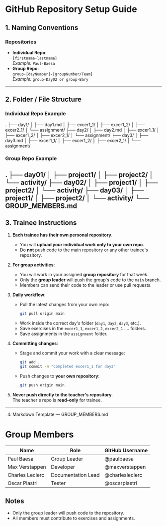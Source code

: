 # GitHub Repository Setup Guide

## 1. Naming Conventions

### Repositories
- **Individual Repo**:  
  `[firstname-lastname]`  
  _Example:_ `Paul-Baesa`
- **Group Repo**:  
  `group-[dayNumber]-[groupNumber/Team]`  
  _Example:_ `group-Day02 or group-Bary` 

---

## 2. Folder / File Structure

### Individual Repo Example
.
├── day1/
│ ├── day1.md
│ ├── excer1_1/
│ ├── excer1_2/
│ ├── excer2_1/
│ └── assignment/
├── day2/
│ ├── day2.md
│ ├── excer1_1/
│ ├── excer1_2/
│ ├── excer2_1/
│ └── assignment/
├── day3/
│ ├── day3.md
│ ├── excer1_1/
│ ├── excer1_2/
│ ├── excer2_1/
│ └── assignment/


### Group Repo Example
.
├── day01/
│ ├── project1/
│ ├── project2/
│ └── activity/
├── day02/
│ ├── project1/
│ ├── project2/
│ └── activity/
├── day03/
│ ├── project1/
│ ├── project2/
│ └── activity/
└── GROUP_MEMBERS.md
---

## 3. Trainee Instructions

1. **Each trainee has their own personal repository**.  
   - You will **upload your individual work only to your own repo**.  
   - Do **not** push code to the main repository or any other trainee's repository.

2. **For group activities**:  
   - You will work in your assigned **group repository** for that week.  
   - Only the **group leader** will push the group's code to the `main` branch.  
   - Members can send their code to the leader or use pull requests.

3. **Daily workflow**:
   - Pull the latest changes from your own repo:
     ```bash
     git pull origin main
     ```
   - Work inside the correct day's folder (`day1`, `day2`, `day3`, etc.).
   - Save exercises in the `excer1_1`, `excer1_2`, `excer2_1` .... folders.
   - Save assignments in the `assignment` folder.

4. **Committing changes**:
   - Stage and commit your work with a clear message:
     ```bash
     git add .
     git commit -m "Completed excer1_1 for day2"
     ```
   - Push changes to **your own repository**:
     ```bash
     git push origin main
     ```

5. **Never push directly to the teacher's repository**.  
   The teacher's repo is **read-only** for trainee.

---

4. Markdown Template — GROUP_MEMBERS.md
# Group Members

| Name              | Role                | GitHub Username      |
|-------------------|---------------------|----------------------|
| Paul Baesa        | Group Leader        | @paulbaesa           |
| Max Verstappen    | Developer           | @maxverstappen       |
| Charles Leclerc   | Documentation Lead  | @charlesleclerc      |
| Oscar Piastri     | Tester              | @oscarpiastri        |

## Notes
- Only the group leader will push code to the repository.
- All members must contribute to exercises and assignments.